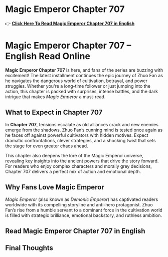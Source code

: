 # Magic Emperor Chapter 707

👉 **[Click Here To Read Magic Emperor Chapter 707 in English](https://t.acrsmartcam.com/371513/4152?bo=2779,2778,2777,2776,2775&popUnder=true&aff_sub5=SF_006OG000004lmDN)**

# Magic Emperor Chapter 707 – English Read Online

**Magic Emperor Chapter 707** is here, and fans of the series are buzzing with excitement! The latest installment continues the epic journey of Zhuo Fan as he navigates the dangerous world of cultivation, betrayal, and power struggles. Whether you're a long-time follower or just jumping into the action, this chapter is packed with surprises, intense battles, and the dark intrigue that makes *Magic Emperor* a must-read.

## What to Expect in Chapter 707

In **Chapter 707**, tensions escalate as old alliances crack and new enemies emerge from the shadows. Zhuo Fan’s cunning mind is tested once again as he faces off against powerful cultivators with hidden motives. Expect dramatic confrontations, clever strategies, and a shocking twist that sets the stage for even greater chaos ahead.

This chapter also deepens the lore of the Magic Emperor universe, revealing key insights into the ancient powers that drive the story forward. For readers who enjoy complex characters and morally grey decisions, Chapter 707 delivers a perfect mix of action and emotional depth.

## Why Fans Love Magic Emperor

*Magic Emperor* (also known as *Demonic Emperor*) has captivated readers worldwide with its compelling storyline and anti-hero protagonist. Zhuo Fan’s rise from a humble servant to a dominant force in the cultivation world is filled with strategic brilliance, emotional backstory, and ruthless ambition.

## Read Magic Emperor Chapter 707 in English

## Final Thoughts


